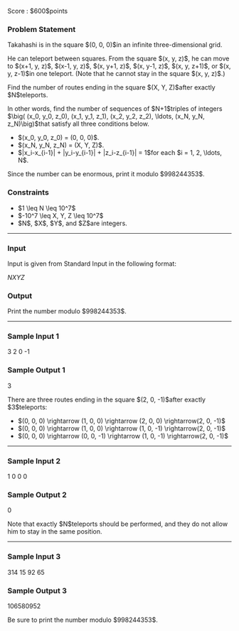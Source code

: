 
<div>

<span>

<span>

<p>
Score : $600$points
</p>

<div>

<section>

### **Problem Statement**

<p>
Takahashi is in the square $(0, 0, 0)$in an infinite three-dimensional grid.
</p>

<p>
He can teleport between squares.
From the square $(x, y, z)$, he can move to $(x+1, y, z)$, $(x-1, y, z)$, $(x, y+1, z)$, $(x, y-1, z)$, $(x, y, z+1)$, or $(x, y, z-1)$in one teleport. (Note that he cannot stay in the square $(x, y, z)$.)
</p>

<p>
Find the number of routes ending in the square $(X, Y, Z)$after exactly $N$teleports.
</p>

<p>
In other words, find the number of sequences of $N+1$triples of integers $\big( (x_0, y_0, z_0), (x_1, y_1, z_1), (x_2, y_2, z_2), \ldots, (x_N, y_N, z_N)\big)$that satisfy all three conditions below.
</p>

<ul>

<li>
$(x_0, y_0, z_0) = (0, 0, 0)$.
</li>

<li>
$(x_N, y_N, z_N) = (X, Y, Z)$.
</li>

<li>
$|x_i-x_{i-1}| + |y_i-y_{i-1}| + |z_i-z_{i-1}| = 1$for each $i = 1, 2, \ldots, N$.
</li>

</ul>

<p>
Since the number can be enormous, print it modulo $998244353$.
</p>

</section>

</div>

<div>

<section>

### **Constraints**

<ul>

<li>
$1 \leq N \leq 10^7$
</li>

<li>
$-10^7 \leq X, Y, Z \leq 10^7$
</li>

<li>
$N$, $X$, $Y$, and $Z$are integers.
</li>

</ul>

</section>

</div>

---

<div>

<div>

<section>

### **Input**

<p>
Input is given from Standard Input in the following format:
</p>

<div>

$N$$X$$Y$$Z$
</div>

</section>

</div>

<div>

<section>

### **Output**

<p>
Print the number modulo $998244353$.
</p>

</section>

</div>

</div>

---

<div>

<section>

### **Sample Input 1**

<div>

3 2 0 -1

</div>

</section>

</div>

<div>

<section>

### **Sample Output 1**

<div>

3

</div>

<p>
There are three routes ending in the square $(2, 0, -1)$after exactly $3$teleports:
</p>

<ul>

<li>
$(0, 0, 0) \rightarrow (1, 0, 0) \rightarrow (2, 0, 0) \rightarrow(2, 0, -1)$
</li>

<li>
$(0, 0, 0) \rightarrow (1, 0, 0) \rightarrow (1, 0, -1) \rightarrow(2, 0, -1)$
</li>

<li>
$(0, 0, 0) \rightarrow (0, 0, -1) \rightarrow (1, 0, -1) \rightarrow(2, 0, -1)$
</li>

</ul>

</section>

</div>

---

<div>

<section>

### **Sample Input 2**

<div>

1 0 0 0

</div>

</section>

</div>

<div>

<section>

### **Sample Output 2**

<div>

0

</div>

<p>
Note that exactly $N$teleports should be performed, and they do not allow him to stay in the same position.
</p>

</section>

</div>

---

<div>

<section>

### **Sample Input 3**

<div>

314 15 92 65

</div>

</section>

</div>

<div>

<section>

### **Sample Output 3**

<div>

106580952

</div>

<p>
Be sure to print the number modulo $998244353$.
</p>

</section>

</div>

</span>

</span>

</div>

